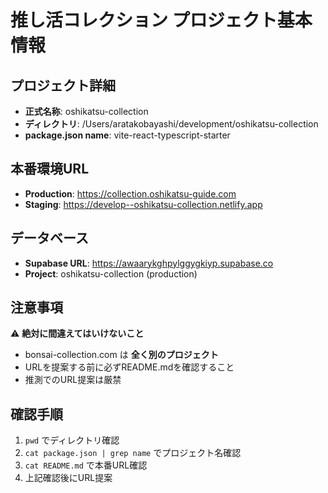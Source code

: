# 推し活コレクション プロジェクト基本情報

## プロジェクト詳細
- **正式名称**: oshikatsu-collection
- **ディレクトリ**: /Users/aratakobayashi/development/oshikatsu-collection
- **package.json name**: vite-react-typescript-starter

## 本番環境URL
- **Production**: https://collection.oshikatsu-guide.com
- **Staging**: https://develop--oshikatsu-collection.netlify.app

## データベース
- **Supabase URL**: https://awaarykghpylggygkiyp.supabase.co
- **Project**: oshikatsu-collection (production)

## 注意事項
⚠️ **絶対に間違えてはいけないこと**
- bonsai-collection.com は **全く別のプロジェクト**
- URLを提案する前に必ずREADME.mdを確認すること
- 推測でのURL提案は厳禁

## 確認手順
1. `pwd` でディレクトリ確認
2. `cat package.json | grep name` でプロジェクト名確認  
3. `cat README.md` で本番URL確認
4. 上記確認後にURL提案